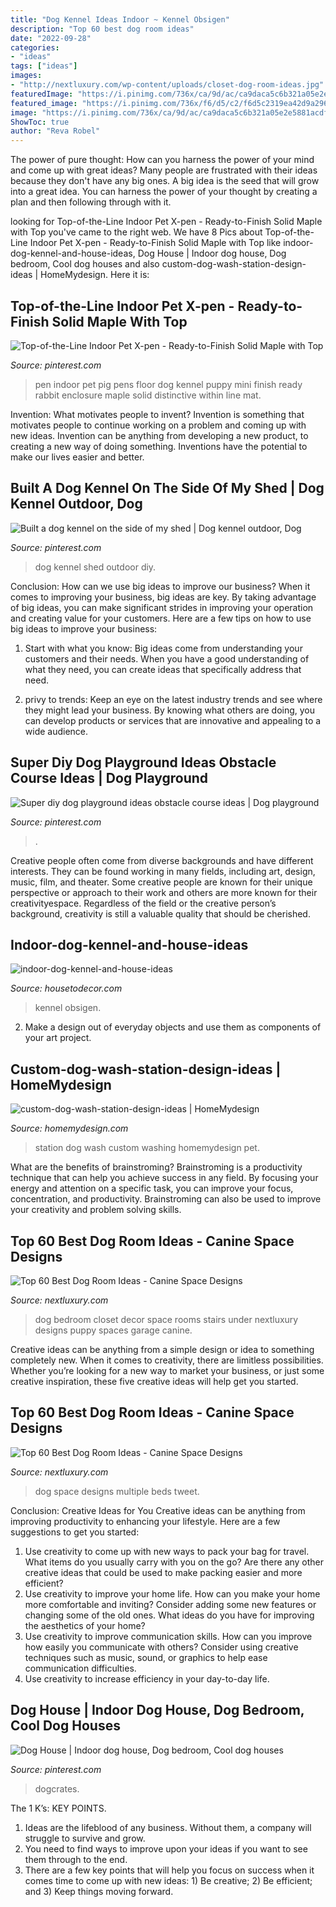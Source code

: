 ```yaml
---
title: "Dog Kennel Ideas Indoor ~ Kennel Obsigen"
description: "Top 60 best dog room ideas"
date: "2022-09-28"
categories:
- "ideas"
tags: ["ideas"]
images:
- "http://nextluxury.com/wp-content/uploads/closet-dog-room-ideas.jpg"
featuredImage: "https://i.pinimg.com/736x/ca/9d/ac/ca9daca5c6b321a05e2e5881acdf4b44.jpg"
featured_image: "https://i.pinimg.com/736x/f6/d5/c2/f6d5c2319ea42d9a296c29a3a5230ef8--rabbit-pen-pet-pen.jpg"
image: "https://i.pinimg.com/736x/ca/9d/ac/ca9daca5c6b321a05e2e5881acdf4b44.jpg"
ShowToc: true
author: "Reva Robel"
---
```



The power of pure thought: How can you harness the power of your mind and come up with great ideas?
Many people are frustrated with their ideas because they don't have any big ones. A big idea is the seed that will grow into a great idea. You can harness the power of your thought by creating a plan and then following through with it.

	

		
looking for Top-of-the-Line Indoor Pet X-pen - Ready-to-Finish Solid Maple with Top you've came to the right web. We have 8 Pics about Top-of-the-Line Indoor Pet X-pen - Ready-to-Finish Solid Maple with Top like indoor-dog-kennel-and-house-ideas, Dog House | Indoor dog house, Dog bedroom, Cool dog houses and also custom-dog-wash-station-design-ideas | HomeMydesign. Here it is:
		
    
## Top-of-the-Line Indoor Pet X-pen - Ready-to-Finish Solid Maple With Top

<img loading=lazy src="https://i.pinimg.com/736x/f6/d5/c2/f6d5c2319ea42d9a296c29a3a5230ef8--rabbit-pen-pet-pen.jpg" onerror="this.onerror=null;this.src='https://tse1.mm.bing.net/th?id=OIP.EdW0mzIy-codZs0frhHSuwHaFj&amp;pid=15.1';" alt="Top-of-the-Line Indoor Pet X-pen - Ready-to-Finish Solid Maple with Top">

_Source: pinterest.com_

>pen indoor pet pig pens floor dog kennel puppy mini finish ready rabbit enclosure maple solid distinctive within line mat. 

	

Invention: What motivates people to invent?
Invention is something that motivates people to continue working on a problem and coming up with new ideas. Invention can be anything from developing a new product, to creating a new way of doing something. Inventions have the potential to make our lives easier and better.

    
## Built A Dog Kennel On The Side Of My Shed | Dog Kennel Outdoor, Dog

<img loading=lazy src="https://i.pinimg.com/736x/48/8e/45/488e45085e3edc3569421667b89c1943.jpg" onerror="this.onerror=null;this.src='https://tse1.mm.bing.net/th?id=OIP.KIj_x26fOM9FE0Z8PVgO8QHaJ3&amp;pid=15.1';" alt="Built a dog kennel on the side of my shed | Dog kennel outdoor, Dog">

_Source: pinterest.com_

>dog kennel shed outdoor diy. 

	

Conclusion: How can we use big ideas to improve our business?
When it comes to improving your business, big ideas are key. By taking advantage of big ideas, you can make significant strides in improving your operation and creating value for your customers. Here are a few tips on how to use big ideas to improve your business:
1. Start with what you know: Big ideas come from understanding your customers and their needs. When you have a good understanding of what they need, you can create ideas that specifically address that need.

2. privy to trends: Keep an eye on the latest industry trends and see where they might lead your business. By knowing what others are doing, you can develop products or services that are innovative and appealing to a wide audience.


    
## Super Diy Dog Playground Ideas Obstacle Course Ideas | Dog Playground

<img loading=lazy src="https://i.pinimg.com/736x/63/bd/c8/63bdc817f9aa5958bfa7838e77463453.jpg" onerror="this.onerror=null;this.src='https://tse3.mm.bing.net/th?id=OIP.pDBjQpwMfB2JeGtpEX-iMwAAAA&amp;pid=15.1';" alt="Super diy dog playground ideas obstacle course ideas | Dog playground">

_Source: pinterest.com_

>. 

	

Creative people often come from diverse backgrounds and have different interests. They can be found working in many fields, including art, design, music, film, and theater. Some creative people are known for their unique perspective or approach to their work and others are more known for their creativityespace. Regardless of the field or the creative person’s background, creativity is still a valuable quality that should be cherished.

    
## Indoor-dog-kennel-and-house-ideas

<img loading=lazy src="https://housetodecor.com/wp-content/uploads/2020/09/indoor-dog-kennel-and-house-ideas.jpg" onerror="this.onerror=null;this.src='https://tse4.mm.bing.net/th?id=OIP.WDw9fUsr0Km9NniiuKdNAAHaL-&amp;pid=15.1';" alt="indoor-dog-kennel-and-house-ideas">

_Source: housetodecor.com_

>kennel obsigen. 

	

2. Make a design out of everyday objects and use them as components of your art project.

    
## Custom-dog-wash-station-design-ideas | HomeMydesign

<img loading=lazy src="https://homemydesign.com/wp-content/uploads/2020/02/custom-dog-wash-station-design-ideas.jpg" onerror="this.onerror=null;this.src='https://tse2.mm.bing.net/th?id=OIP.81h9j23SBMoBHz49yXj9KQHaKr&amp;pid=15.1';" alt="custom-dog-wash-station-design-ideas | HomeMydesign">

_Source: homemydesign.com_

>station dog wash custom washing homemydesign pet. 

	

What are the benefits of brainstroming?
Brainstroming is a productivity technique that can help you achieve success in any field. By focusing your energy and attention on a specific task, you can improve your focus, concentration, and productivity. Brainstroming can also be used to improve your creativity and problem solving skills.

    
## Top 60 Best Dog Room Ideas - Canine Space Designs

<img loading=lazy src="http://nextluxury.com/wp-content/uploads/closet-dog-room-ideas.jpg" onerror="this.onerror=null;this.src='https://tse4.mm.bing.net/th?id=OIP.ctuRXtta-NlZX2F375w95AHaHa&amp;pid=15.1';" alt="Top 60 Best Dog Room Ideas - Canine Space Designs">

_Source: nextluxury.com_

>dog bedroom closet decor space rooms stairs under nextluxury designs puppy spaces garage canine. 

	

Creative ideas can be anything from a simple design or idea to something completely new. When it comes to creativity, there are limitless possibilities. Whether you’re looking for a new way to market your business, or just some creative inspiration, these five creative ideas will help get you started.

    
## Top 60 Best Dog Room Ideas - Canine Space Designs

<img loading=lazy src="http://nextluxury.com/wp-content/uploads/multiple-dog-beds-dog-room-ideas.jpg" onerror="this.onerror=null;this.src='https://tse4.mm.bing.net/th?id=OIP.UTg-xrs1v1hcw7OdMGCPAAAAAA&amp;pid=15.1';" alt="Top 60 Best Dog Room Ideas - Canine Space Designs">

_Source: nextluxury.com_

>dog space designs multiple beds tweet. 

	

Conclusion: Creative Ideas for You
Creative ideas can be anything from improving productivity to enhancing your lifestyle. Here are a few suggestions to get you started: 
1. Use creativity to come up with new ways to pack your bag for travel. What items do you usually carry with you on the go? Are there any other creative ideas that could be used to make packing easier and more efficient?
2. Use creativity to improve your home life. How can you make your home more comfortable and inviting? Consider adding some new features or changing some of the old ones. What ideas do you have for improving the aesthetics of your home? 
3. Use creativity to improve communication skills. How can you improve how easily you communicate with others? Consider using creative techniques such as music, sound, or graphics to help ease communication difficulties.
4. Use creativity to increase efficiency in your day-to-day life.

    
## Dog House | Indoor Dog House, Dog Bedroom, Cool Dog Houses

<img loading=lazy src="https://i.pinimg.com/736x/ca/9d/ac/ca9daca5c6b321a05e2e5881acdf4b44.jpg" onerror="this.onerror=null;this.src='https://tse3.mm.bing.net/th?id=OIP.A3dRBCL0eeI7fV7Y7jCxHwHaJ3&amp;pid=15.1';" alt="Dog House | Indoor dog house, Dog bedroom, Cool dog houses">

_Source: pinterest.com_

>dogcrates. 

	

The 1 K’s: KEY POINTS.
1. Ideas are the lifeblood of any business. Without them, a company will struggle to survive and grow.
2. You need to find ways to improve upon your ideas if you want to see them through to the end.
3. There are a few key points that will help you focus on success when it comes time to come up with new ideas: 1) Be creative; 2) Be efficient; and 3) Keep things moving forward.

